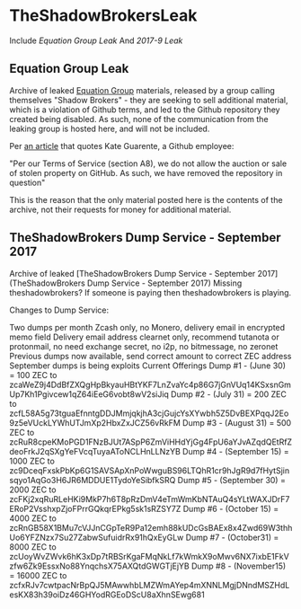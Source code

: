 # TheShadowBrokersLeak

Include *Equation Group Leak* And *2017-9 Leak*

## Equation Group Leak

Archive of leaked [Equation Group](https://en.wikipedia.org/wiki/Equation_Group) materials, released by a group calling themselves "Shadow Brokers" - they are seeking to sell additional material, which is a violation of Github terms, and led to the Github repository they created being disabled. As such, none of the communication from the leaking group is hosted here, and will not be included.

Per [an article](https://motherboard.vice.com/read/why-github-removed-links-to-alleged-nsa-data) that quotes Kate Guarente, a Github employee:

  "Per our Terms of Service (section A8), we do not allow the auction or sale of stolen property on GitHub. As such, we have removed the repository in question"

This is the reason that the only material posted here is the contents of the archive, not their requests for money for additional material.

## TheShadowBrokers Dump Service - September 2017

Archive of leaked [TheShadowBrokers Dump Service - September 2017](TheShadowBrokers Dump Service - September 2017)
Missing theshadowbrokers? If someone is paying then theshadowbrokers is playing.

Changes to Dump Service:

Two dumps per month
Zcash only, no Monero, delivery email in encrypted memo field
Delivery email address clearnet only, recommend tutanota or protonmail, no need exchange secret, no i2p, no bitmessage, no zeronet
Previous dumps now available, send correct amount to correct ZEC address
September dumps is being exploits
Current Offerings
Dump #1 - (June 30) = 100 ZEC to zcaWeZ9j4DdBfZXQgHpBkyauHBtYKF7LnZvaYc4p86G7jGnVUq14KSxsnGmUp7Kh1Pgivcew1qZ64iEeG6vobt8wV2siJiq
Dump #2 - (July 31) = 200 ZEC to zcfL58A5g73tguaEfnntgDDJMmjqkjhA3cjGujcYsXYwbh5Z5DvBEXPqqJ2Eo9z5eVUckLYWhUTJmXp2HbxZxJCZ56vRkFM
Dump #3 - (August 31) = 500 ZEC to zcRuR8cpeKMoPGD1FNzBJUt7ASpP6ZmViHHdYjGg4FpU6aYJvAZqdQEtRfZdeoFrkJ2qSXgYeFVcqTuyaAToNCLHnLLNzYB
Dump #4 - (September 15) = 1000 ZEC to zc9DceqFxskPbKp6G1SAVSApXnPoWwguBS96LTQhR1cr9hJgR9d7fHytSjinsqyo1AqGo3H6JR6MDDUE1TydoYeSibfkSRQ
Dump #5 - (September 30) = 2000 ZEC to zcFKj2xqRuRLeHKi9MkP7h6T8pRzDmV4eTmWmKbNTAuQ4sYLtWAXJDrF7ERoP2VsshxpZjoFPrrGQkqrEPkg5sk1sRZSY7Z
Dump #6 - (October 15) = 4000 ZEC to zcRnGB58X1BMu7cVJJnCGpTeR9Pa12emh88kUDcGsBAEx8x4Zwd69W3thhUo6YFZNzx7Su27ZabwSufuidrRx91hQxEyGLw
Dump #7 - (October31) = 8000 ZEC to zcUoyWvZWvk6hK3xDp7tRBSrKgaFMqNkLf7kWmkX9oMwv6NX7ixbE1FkVzfw6Zk9EssxNo88YnqchsX75AXQtdGWGTjEjYB
Dump #8 - (November15) = 16000 ZEC to zcfxRJv7cwtpacNrBpQJ5MAwwhbLMZWmAYep4mXNNLMgjDNndMSZHdLesKX83h39oiDz46GHYodRGEoDScU8aXhnSEwg681


